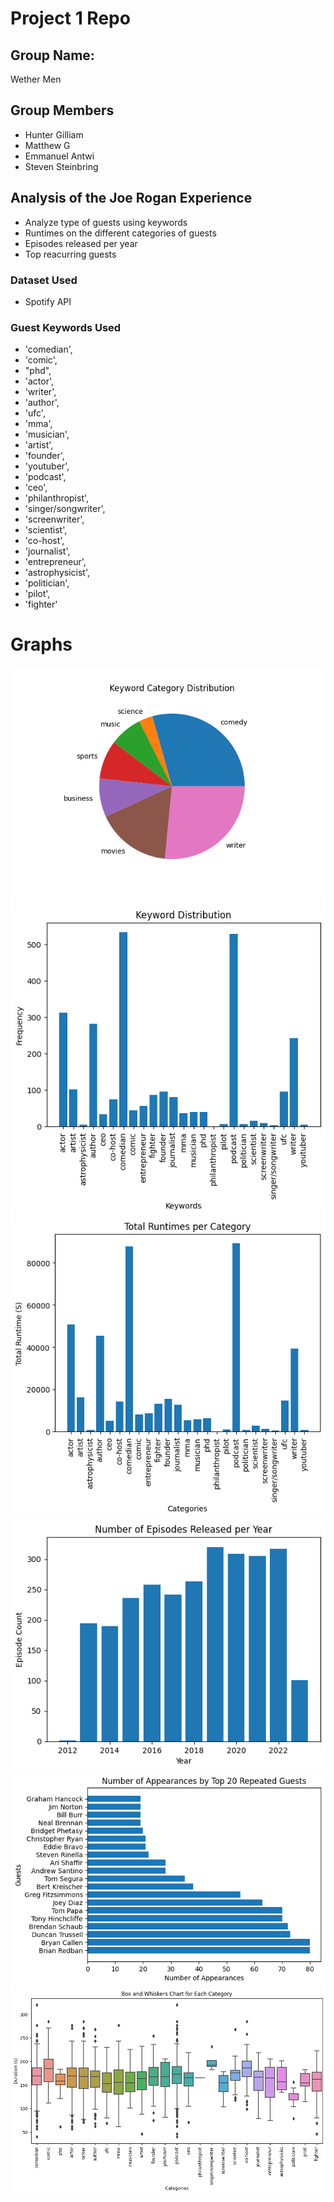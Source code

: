 # Project 1 Repo
## Group Name: 
Wether Men
## Group Members 
- Hunter Gilliam
- Matthew G
- Emmanuel Antwi
- Steven Steinbring


## Analysis of the Joe Rogan Experience 
- Analyze type of guests using keywords
- Runtimes on the different categories of guests
- Episodes released per year
- Top reacurring guests

### Dataset Used
- Spotify API

### Guest Keywords Used
   - 'comedian',
   - 'comic',
   - "phd",
   - 'actor',
   - 'writer',
   - 'author',
   - 'ufc',
   - 'mma',
   - 'musician',
   - 'artist',
   - 'founder',
   - 'youtuber',
   - 'podcast',
   - 'ceo',
   - 'philanthropist',
   - 'singer/songwriter',
   - 'screenwriter',
   - 'scientist',
   - 'co-host',
   - 'journalist',
   - 'entrepreneur',
   - 'astrophysicist',
   - 'politician',
   - 'pilot',
   - 'fighter'
   
   # Graphs
   ![image](/graphs/piechart.png)
   ![image](/graphs/keyword_distribution_bar.png)
   ![image](/graphs/total_runtimes_bar.png)
   ![image](/graphs/number_of_episodes_bar.png)
   ![image](/graphs/number_of_appearances_bar.png)
   ![image](/graphs/box_and_whiskers.png)
   
